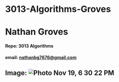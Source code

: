 # 3013-Algorithms-Groves
 # Nathan Groves 
#### Repo: 3013 Algorithms
#### email: nathanbg7676@gmail.com 
## Image: ![Photo Nov 19, 6 30 22 PM](https://user-images.githubusercontent.com/104415198/186821172-cbc116b7-38ab-4d62-9d6b-43e17c04ef0d.jpg)
